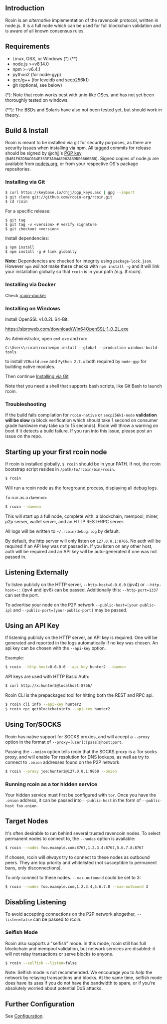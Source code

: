 ## Introduction

Rcoin is an _alternative_ implementation of the ravencoin protocol, written in node.js. It is a full node which can be used for full blockchain validation and is aware of all known consensus rules.

## Requirements

- Linux, OSX, or Windows (\*) (\*\*)
- node.js >=v8.14.0
- npm >=v6.4.1
- python2 (for node-gyp)
- gcc/g++ (for leveldb and secp256k1)
- git (optional, see below)

(\*): Note that rcoin works best with unix-like OSes, and has not yet been thoroughly tested on windows.

(\*\*): The BSDs and Solaris have also not been tested yet, but should work in theory.

## Build & Install

Rcoin is meant to be installed via git for security purposes, as there are security issues when installing via npm. All tagged commits for release should be signed by @chjj's [PGP key][keybase] (`B4B1F62DBAC084E333F3A04A8962AB9DE6666BBD`). Signed copies of node.js are available from [nodejs.org][node], or from your respective OS's package repositories.

### Installing via Git

``` bash
$ curl https://keybase.io/chjj/pgp_keys.asc | gpg --import
$ git clone git://github.com/rcoin-org/rcoin.git
$ cd rcoin
```

For a specific release:
```
$ git tag
$ git tag -v <version> # verify signature
$ git checkout <version>
```

Install dependencies:
```
$ npm install
$ npm install -g # link globally
```
**Note:** Dependencies are checked for integrity using `package-lock.json`. However `npm` _will not_ make these checks with `npm install -g` and it will link your installation globally so that `rcoin` is in your path _(e.g. $ rcoin)_.

### Installing via Docker

Check [rcoin-docker](https://github.com/raven-community/rcoin-docker)

### Installing on Windows

Install OpenSSL v1.0.2L 64-Bit:

https://slproweb.com/download/Win64OpenSSL-1_0_2L.exe

As Administrator, open `cmd.exe` and run:

```console
C:\Users\rcoin\rcoin>npm install --global --production windows-build-tools
```

to install `VCBuild.exe` and `Python 2.7.x` both required by `node-gyp`
for building native modules.

Then continue [Installing via Git](#installing-via-git)

Note that you need a shell that supports bash scripts, like Git Bash to launch
rcoin.

### Troubleshooting

If the build fails compilation for `rcoin-native` or `secp256k1-node` __validation will be slow__ (a block verification which should take 1 second on consumer grade hardware may take up to 15 seconds). Rcoin will throw a warning on boot if it detects a build failure. If you run into this issue, please post an issue on the repo.

## Starting up your first rcoin node

If rcoin is installed globally, `$ rcoin` should be in your PATH. If not, the rcoin bootstrap script resides in `/path/to/rcoin/bin/rcoin`.

``` bash
$ rcoin
```

Will run a rcoin node as the foreground process, displaying all debug logs.

To run as a daemon:

``` bash
$ rcoin --daemon
```

This will start up a full node, complete with: a blockchain, mempool, miner, p2p server, wallet server, and an HTTP REST+RPC server.

All logs will be written to `~/.rcoin/debug.log` by default.

By default, the http server will only listen on `127.0.0.1:8766`. No auth will be required if an API key was not passed in. If you listen on any other host, auth will be required and an API key will be auto-generated if one was not passed in.

## Listening Externally

To listen publicly on the HTTP server, `--http-host=0.0.0.0` (ipv4) or `--http-host=::` (ipv4 and ipv6) can be passed. Additionally this: `--http-port=1337` can set the port.

To advertise your node on the P2P network `--public-host=[your-public-ip]` and `--public-port=[your-public-port]` may be passed.

## Using an API Key

If listening publicly on the HTTP server, an API key is required. One will be generated and reported in the logs automatically if no key was chosen. An api key can be chosen with the `--api-key` option.

Example:

``` bash
$ rcoin --http-host=0.0.0.0 --api-key hunter2 --daemon
```

API keys are used with HTTP Basic Auth:

``` bash
$ curl http://x:hunter2@localhost:8766/
```

Rcoin CLI is the prepackaged tool for hitting both the REST and RPC api.

``` bash
$ rcoin cli info --api-key hunter2
$ rcoin rpc getblockchaininfo --api-key hunter2
```

## Using Tor/SOCKS

Rcoin has native support for SOCKS proxies, and will accept a `--proxy` option in the format of `--proxy=[user]:[pass]@host:port`.

Passing the `--onion` option tells rcoin that the SOCKS proxy is a Tor socks proxy, and will enable Tor resolution for DNS lookups, as well as try to connect to `.onion` addresses found on the P2P network.

``` bash
$ rcoin --proxy joe:hunter2@127.0.0.1:9050 --onion
```

### Running rcoin as a tor hidden service

Your hidden service must first be configured with `tor`. Once you have the `.onion` address, it can be passed into `--public-host` in the form of `--public-host foo.onion`.

## Target Nodes

It's often desirable to run behind several trusted ravencoin nodes. To select permanent nodes to connect to, the `--nodes` option is available:

``` bash
$ rcoin --nodes foo.example.com:8767,1.2.3.4:8767,5.6.7.8:8767
```

If chosen, rcoin will _always_ try to connect to these nodes as outbound peers. They are top priority and whitelisted (not susceptible to permanent bans, only disconnections).

To _only_ connect to these nodes. `--max-outbound` could be set to 3:

``` bash
$ rcoin --nodes foo.example.com,1.2.3.4,5.6.7.8 --max-outbound 3
```

## Disabling Listening

To avoid accepting connections on the P2P network altogether, `--listen=false` can be passed to rcoin.

### Selfish Mode

Rcoin also supports a "selfish" mode. In this mode, rcoin still has full blockchain and mempool validation, but network services are disabled: it will not relay transactions or serve blocks to anyone.

``` bash
$ rcoin --selfish --listen=false
```

Note: Selfish mode is not recommended. We encourage you to _help_ the network by relaying transactions and blocks. At the same time, selfish mode does have its uses if you do not have the bandwidth to spare, or if you're absolutely worried about potential DoS attacks.

## Further Configuration

See [Configuration][configuration].

[keybase]: https://keybase.io/chjj#show-public
[node]: https://nodejs.org/dist/v7.5.0/
[configuration]: Configuration.md
